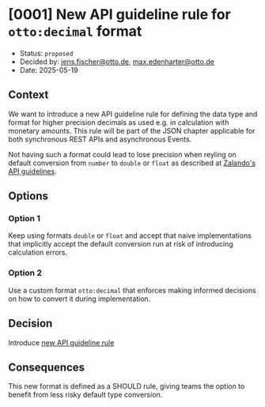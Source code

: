 # [0001] New API guideline rule for `otto:decimal` format

- Status: `proposed`
- Decided by: <jens.fischer@otto.de>, <max.edenharter@otto.de>
- Date: 2025-05-19

## Context

We want to introduce a new API guideline rule for defining the data type and format for higher precision decimals as used e.g. in calculation with monetary amounts. This rule will be part of the JSON chapter applicable for both synchronous REST APIs and asynchronous Events.

Not having such a format could lead to lose precision when reyling on default conversion from `number` to `double` or `float` as described at [Zalando's API guidelines][zalando-notes].

## Options

### Option 1

Keep using formats `double` or `float` and accept that naive implementations that implicitly accept the default conversion run at risk of introducing calculation errors.

### Option 2

Use a custom format `otto:decimal` that enforces making informed decisions on how to convert it during implementation.

## Decision

Introduce [new API guideline rule][rule-R100079]

## Consequences

This new format is defined as a SHOULD rule, giving teams the option to benefit from less risky default type conversion.


[zalando-notes]: https://opensource.zalando.com/restful-api-guidelines/#_notes
[rule-R100079]: ../api-guidelines/global/json/canonical-data-types/rules/should-use-common-otto-decimal-format.md

